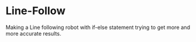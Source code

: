 # Line-Follow
Making a Line following robot with if-else statement trying to get more and more accurate results.
